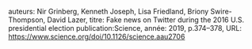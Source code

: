 auteurs: Nir Grinberg, Kenneth Joseph, Lisa Friedland, Briony Swire-Thompson, David Lazer, 
titre: Fake news on Twitter during the 2016 U.S. presidential election
publication:Science, 
année: 2019, 
p.374–378,
URL: https://www.science.org/doi/10.1126/science.aau2706

